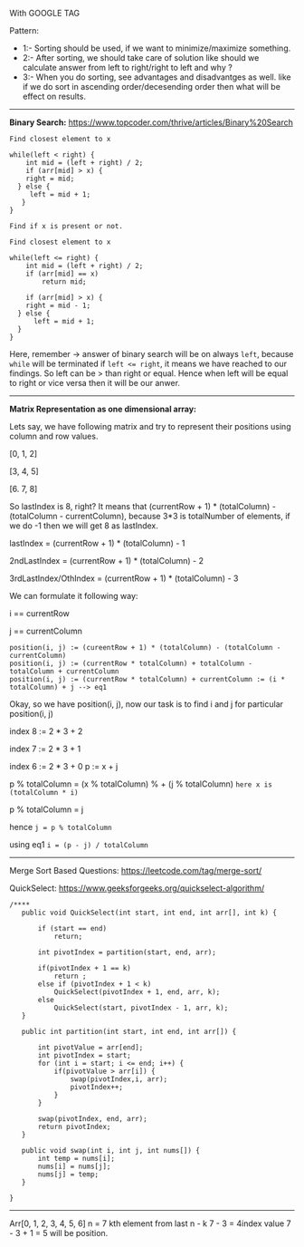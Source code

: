 With GOOGLE TAG

Pattern:
* 1:- Sorting should be used, if we want to minimize/maximize something.
* 2:- After sorting, we should take care of solution like should we calculate answer from left to right/right to left and why ?
* 3:- When you do sorting, see advantages and disadvantges as well. like if we do sort in ascending order/decesending order then what will be effect on results.
-------

**Binary Search:**
https://www.topcoder.com/thrive/articles/Binary%20Search
```
Find closest element to x

while(left < right) {
	int mid = (left + right) / 2;
	if (arr[mid] > x) { 
	right = mid;
  } else {
	 left = mid + 1;
   }
}

Find if x is present or not.

Find closest element to x

while(left <= right) {
	int mid = (left + right) / 2;
	if (arr[mid] == x) 
	 	return mid;
	
	if (arr[mid] > x) { 
	right = mid - 1;
  } else {
	  left = mid + 1;
  }
}
```
Here, remember -> answer of binary search will be on always `left`, because `while` will be terminated if `left <= right`, it means we have reached to our findings.
So left can be > than right or equal. Hence when left will be equal to right or vice versa then it will be our anwer.

-------

**Matrix Representation as one dimensional array:**

Lets say, we have following matrix and try to represent their positions using column and row values.

[0, 1, 2]

[3, 4, 5]

[6. 7, 8]

So lastIndex is 8, right? It means that (currentRow + 1) * (totalColumn) - (totalColumn - currentColumn), because 3*3 is totalNumber of elements, if we do -1 then we will get 8 as lastIndex.

lastIndex = (currentRow + 1) * (totalColumn) - 1

2ndLastIndex = (currentRow + 1) * (totalColumn) - 2

3rdLastIndex/OthIndex = (currentRow + 1) * (totalColumn) - 3

We can formulate it following way:

i == currentRow

j == currentColumn

```
position(i, j) := (cureentRow + 1) * (totalColumn) - (totalColumn - currentColumn)
position(i, j) := (currentRow * totalColumn) + totalColumn - totalColumn + currentColumn
position(i, j) := (currentRow * totalColumn) + currentColumn := (i * totalColumn) + j --> eq1
```
Okay, so we have position(i, j), now our task is to find i and j for particular position(i, j)

index 8 := 2 * 3 + 2

index 7 := 2 * 3 + 1

index 6 := 2 * 3 + 0
 p := x + j
 
 p % totalColumn = (x % totalColumn) % + (j % totalColumn) `here x is (totalColumn * i)`
 
 p % totalColumn = j
 
 hence `j = p % totalColumn`
 
 using eq1 `i = (p - j) / totalColumn`
 
 ----
 
 Merge Sort Based Questions: https://leetcode.com/tag/merge-sort/
 
 QuickSelect: https://www.geeksforgeeks.org/quickselect-algorithm/
 
 ```
 /****
    public void QuickSelect(int start, int end, int arr[], int k) {
        
        if (start == end)
            return;
        
        int pivotIndex = partition(start, end, arr);
        
        if(pivotIndex + 1 == k)
            return ;
        else if (pivotIndex + 1 < k)
            QuickSelect(pivotIndex + 1, end, arr, k);
        else
            QuickSelect(start, pivotIndex - 1, arr, k);
    }
    
    public int partition(int start, int end, int arr[]) {
        
        int pivotValue = arr[end];
        int pivotIndex = start;
        for (int i = start; i <= end; i++) {
            if(pivotValue > arr[i]) {
                swap(pivotIndex,i, arr);
                pivotIndex++;
            }   
        }
        
        swap(pivotIndex, end, arr);
        return pivotIndex;
    }
    
    public void swap(int i, int j, int nums[]) {
        int temp = nums[i];
        nums[i] = nums[j];
        nums[j] = temp;
    }

}
```
----

Arr[0, 1, 2, 3, 4, 5, 6] n = 7
kth element from last
n - k
7 - 3 = 4index value
7 - 3 + 1 = 5 will be position.

